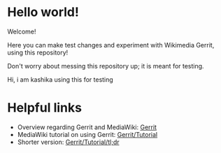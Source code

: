 # Hello world!
Welcome!

Here you can make test changes and experiment with Wikimedia Gerrit, using this repository!

Don't worry about messing this repository up; it is meant for testing.

Hi, i am kashika 
using this for testing
# Helpful links
- Overview regarding Gerrit and MediaWiki: [Gerrit](https://www.mediawiki.org/wiki/Gerrit)
- MediaWiki tutorial on using Gerrit: [Gerrit/Tutorial](https://www.mediawiki.org/wiki/Gerrit/Tutorial)
- Shorter version: [Gerrit/Tutorial/tl;dr](https://www.mediawiki.org/wiki/Gerrit/Tutorial/tl;dr)
